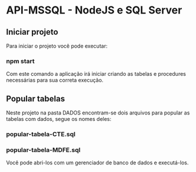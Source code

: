 # API-MSSQL - NodeJS e SQL Server

## Iniciar projeto

Para iniciar o projeto você pode executar:
   ### npm start
Com este comando a aplicação irá iniciar criando as tabelas e procedures necessárias para sua correta execução.

## Popular tabelas
Neste projeto na pasta DADOS encontram-se dois arquivos para popular as tabelas com dados, segue os nomes deles:
   ### popular-tabela-CTE.sql
   ### popular-tabela-MDFE.sql
Você pode abri-los com um gerenciador de banco de dados e executá-los.
